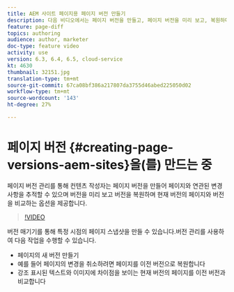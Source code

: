 ```yaml
---
title: AEM 사이트 페이지용 페이지 버전 만들기
description: 다음 비디오에서는 페이지 버전을 만들고, 페이지 버전을 미리 보고, 복원하며, 현재 페이지 버전을 저장된 페이지 버전과 비교하는 방법을 설명합니다.
feature: page-diff
topics: authoring
audience: author, marketer
doc-type: feature video
activity: use
version: 6.3, 6.4, 6.5, cloud-service
kt: 4630
thumbnail: 32151.jpg
translation-type: tm+mt
source-git-commit: 67ca08bf386a217807da3755d46abed225050d02
workflow-type: tm+mt
source-wordcount: '143'
ht-degree: 27%

---
```



# 페이지 버전 {#creating-page-versions-aem-sites}을(를) 만드는 중

페이지 버전 관리를 통해 컨텐츠 작성자는 페이지 버전을 만들어 페이지와 연관된 변경 사항을 추적할 수 있으며 버전을 미리 보고 버전을 복원하며 현재 버전의 페이지와 버전을 비교하는 옵션을 제공합니다.

>[!VIDEO](https://video.tv.adobe.com/v/32151?quality=9&learn=on)

버전 매기기를 통해 특정 시점의 페이지 스냅샷을 만들 수 있습니다.버전 관리를 사용하여 다음 작업을 수행할 수 있습니다.
* 페이지의 새 버전 만들기
* 예를 들어 페이지의 변경을 취소하려면 페이지를 이전 버전으로 복원합니다
* 강조 표시된 텍스트와 이미지에 차이점을 보이는 현재 버전의 페이지를 이전 버전과 비교합니다
